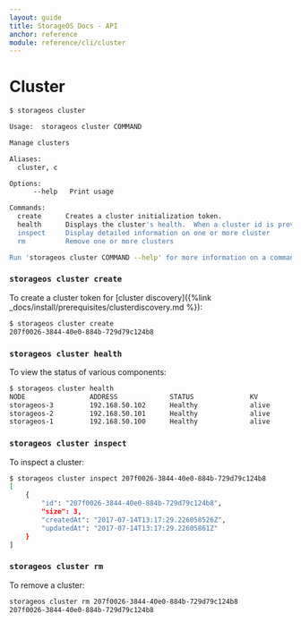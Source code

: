 ```yaml
---
layout: guide
title: StorageOS Docs - API
anchor: reference
module: reference/cli/cluster
---
```


# Cluster

```bash
$ storageos cluster

Usage:	storageos cluster COMMAND

Manage clusters

Aliases:
  cluster, c

Options:
      --help   Print usage

Commands:
  create      Creates a cluster initialization token.
  health      Displays the cluster's health.  When a cluster id is provided, uses the discovery service to discover nodes.
  inspect     Display detailed information on one or more cluster
  rm          Remove one or more clusters

Run 'storageos cluster COMMAND --help' for more information on a command.
```

### `storageos cluster create`

To create a cluster token for [cluster discovery]({%link
_docs/install/prerequisites/clusterdiscovery.md %}):

```bash
$ storageos cluster create
207f0026-3844-40e0-884b-729d79c124b8
```

### `storageos cluster health`

To view the status of various components:

```bash
$ storageos cluster health
NODE                ADDRESS             STATUS              KV                  NATS                SCHEDULER          DFS_CLIENT          DFS_SERVER          DIRECTOR            FS_DRIVER           FS
storageos-3         192.168.50.102      Healthy             alive               alive               alive              alive               alive               alive               alive               alive
storageos-2         192.168.50.101      Healthy             alive               alive               alive              alive               alive               alive               alive               alive
storageos-1         192.168.50.100      Healthy             alive               alive               alive              alive               alive               alive               alive               alive
```

### `storageos cluster inspect`

To inspect a cluster:
```bash
$ storageos cluster inspect 207f0026-3844-40e0-884b-729d79c124b8
[
    {
        "id": "207f0026-3844-40e0-884b-729d79c124b8",
        "size": 3,
        "createdAt": "2017-07-14T13:17:29.226058526Z",
        "updatedAt": "2017-07-14T13:17:29.22605861Z"
    }
]
```

### `storageos cluster rm`

To remove a cluster:
```bash
storageos cluster rm 207f0026-3844-40e0-884b-729d79c124b8
207f0026-3844-40e0-884b-729d79c124b8
```
